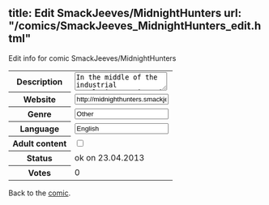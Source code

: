 title: Edit SmackJeeves/MidnightHunters
url: "/comics/SmackJeeves_MidnightHunters_edit.html"
---
Edit info for comic SmackJeeves/MidnightHunters

<form name="comic" action="http://gaepostmail.appengine.com/comic" name="post">
<table class="comicinfo">
<tr>
<th>Description</th><td><textarea name="description">In the middle of the industrial revolution, magic and science collide. Strange machines, steam powered objects and mechanical devices are fuelled by dark magic. The Midnight Hunters chase and hunt Devils, spectres, vampires and other supernatural beings that lurk in the dark corners of the big cities. If you want to read more go to &lt;b&gt;&lt;a href=&quot;http://www.mangamagazine.net/manga/12&quot;&gt;MangaMagazine.net! =D&lt;/a&gt;&lt;/b&gt;</textarea></td>
</tr>
<tr>
<th>Website</th><td><input type="text" name="url" value="http://midnighthunters.smackjeeves.com/comics/"/></td>
</tr>
<tr>
<th>Genre</th><td><input type="text" name="genre" value="Other"/></td>
</tr>
<tr>
<th>Language</th><td><input type="text" name="language" value="English"/></td>
</tr>
<tr>
<th>Adult content</th><td><input type="checkbox" name="adult" value="adult" /></td>
</tr>
<tr>
<th>Status</th><td>ok on 23.04.2013</td>
</tr>
<tr>
<th>Votes</th><td>0</div></td>
</tr>
</table>
</form>

Back to the [comic](/comics/SmackJeeves_MidnightHunters.html).
